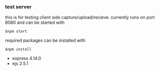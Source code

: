 ### test server

this is for testing client side capture/upload/recieve. currently runs on port 8080 and can be started with 

```JS
$npm start
```

required packages can be installed with

```JS
$npm install
```

 - express 4.14.0
 - ejs 2.5.1